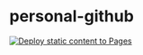 # personal-github

[![Deploy static content to Pages](https://github.com/nenuadrian/personal-github/actions/workflows/static.yml/badge.svg)](https://github.com/nenuadrian/personal-github/actions/workflows/static.yml)
